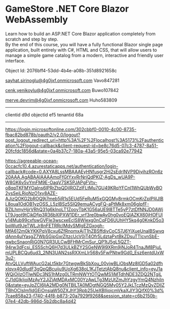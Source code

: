 # GameStore .NET Core Blazor WebAssembly

<p>
Learn how to build an ASP.NET Core Blazor application completely from scratch and step by step. 
</br>
By the end of this course, you will have a fully functional Blazor single page application, built entirely with C#, HTML and CSS, that will allow users to manage a simple game catalog from a modern, interactive and friendly user interface.
</p>

Object Id: 2076bff4-53dd-4b4e-a08b-351d8921658c


sayhat.sirinoglu@4g0jxf.onmicrosoft.com
Vavo847281

cenk.yenikoylu@4g0jxf.onmicrosoft.com
Buwo107842

merve.devrim@4g0jxf.onmicrosoft.com
Huho583809

-----

clientid d9d
objectid ef5
tenantid 68a

-----

https://login.microsoftonline.com/302cbbf0-0010-4c00-8735-fbac82bd878b/oauth2/v2.0/logout?post_logout_redirect_uri=http%3A%2F%2Flocalhost%3A5173%2Fauthentication%2Flogout-callback&client-request-id=be8c76d5-07c3-4787-8a51-20fcfdc1856d&state=0a4b37c7-180a-43a5-95e5-03ca92e77942

https://agreeable-ocean-0ccacfc10.4.azurestaticapps.net/authentication/login-callback#code=0.AXYA8LssMBAAAEyHNfusgr2Hi2sEdrlNVP9DiyihzROn6z20AAA.AgABAAIAAAAmoFfGtYxvRrNriQdPKIZ-AgDs_wUA9P-W8GK6v5vYmFM9E-OaqV7SK5PJAPgFVtv-o8qpTKFMYOaIns6lPRrZtpQDjIROZzlFLtMu7GU49KRqYFCnl1WhQUbWyBO2ysSeiLRjoNzO1xy8AZE-AJizQOKG2bROQ9j7meb5jR1s5EUd5FeRuM5xGQGMy8rmkOCmKrZpIPIjlJlBL8oua1OdOB1yzOSS_L5zIBSz5SIQ9emuACygFQ-aPtMk8xm06gIpfF-BZlLhmyHjjrVRhQ31g6kInoLT1ZoovTbK1G56aUE9l8TTe5yP7ztDfNNJD0AWjLT9Jgot9tCjkDfjp3R36bXlPXW1DEr_vrf3re0bwAv0hg0voEQlAZKX60jHOFUly14Mub99cxfswGVFIe3wscxeEclS8WIexg0nCqFD6UUhHY5kq4g0KnkD5o3bqWut9JeTWLJr8nFETRRcIMdvSMIgEZGxogh-MfA612m0kYKKPqV8cxu6ZfRnomxAjT1hZBSffdivCoC57J6YiXueUnaIBSwvqdAnn4uIYasgZ7WbSGipGxrZltzcUcV0jT4Ofr5LdztaPxtBkZDsuTTlcvnSbE-gwbcSnaonRiG0N7GR3ULCwBFHMrCmSur_QP1tJ5gL5QZT-94rw3dFcsi_ES5SchQ6H7d3ULkBZY2SGeNW9l9XRm9jNJoR4TnaJM8PjuLmUPLBCQu6ud3_2NN3UAN2ssRXXmLIr568v5FwPNtw9Gd0_Esz6entdUxW3u2-AtvQLLVuftWAucG2aLt5kbr7GtwgwBkSbXou_00vjwBLiObsMz8lGD5a02dfhxlqvx40dIudF3gQpQBcuiju9UoXg638oL1KJTetztAbQ8nu&client_info=eyJ1aWQiOiIzOTIwNDc3NS1hMzg0LTRmNWYtOTQwMS1iMTdhNDE3ZDQ2NTgiLCJ1dGlkIjoiMzAyY2JiZjAtMDAxMC00YzAwLTg3MzUtZmJhYzgyYmQ4NzhiIn0&state=eyJpZCI6IjA2MDg0NTBlLTA0MDgtNGQ5My05Y2JkLTczMzQyZDllZTBhOCIsIm1ldGEiOnsiaW50ZXJhY3Rpb25UeXBlIjoicmVkaXJlY3QifX0%3d%7cae858a23-f740-44f8-b873-20a7929f9268&session_state=c6b2150b-07e4-42db-986d-5b2dbc8a4d42